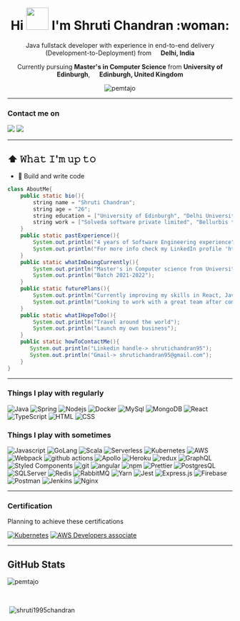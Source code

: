 <h1 align="center">Hi <img src = "https://raw.githubusercontent.com/MartinHeinz/MartinHeinz/master/wave.gif" width = 50px> I'm Shruti Chandran :woman:</h1>
<p align="center">Java fullstack developer with experience in end-to-end delivery (Development-to-Deployment) from <img src="https://image.flaticon.com/icons/png/512/555/555462.png" width="13"/> <b>Delhi, India</b> </p>
<p align="center">Currently pursuing <b>Master's in Computer Science</b> from <b>University of Edinburgh</b>, <img src="https://image.flaticon.com/icons/png/512/555/555417.png" width="13"/> <b>Edinburgh, United Kingdom</b> </p>
<p align="center"> <img src="https://komarev.com/ghpvc/?username=shruti1995chandran" alt="pemtajo" /> </p>


---

<h3> Contact me on </h3>

[<img src="https://img.shields.io/badge/LinkedIn-0077B5?style=flat-square&logo=linkedin&logoColor=white" />](https://www.linkedin.com/shrutichandran95)
[<img src="https://img.shields.io/badge/Instagram-E4405F?style=flat-square&logo=instagram&logoColor=white"/>](https://www.instagram.com/iturhs_c/)

---

## ⬆ 𝚆𝚑𝚊𝚝 𝙸'𝚖 𝚞𝚙 𝚝𝚘
- 🔨 Build and write code
```java
class AboutMe{
    public static bio(){
        string name = "Shruti Chandran";
        string age = "26";
        string education = ["University of Edinburgh", "Delhi University"];
        string work = ["Solveda software private limited", "Bellurbis technology private limited"];
    }
    public static pastExperience(){
        System.out.println("4 years of Software Engineering experience");
        System.out.println("For more info check my LinkedIn profile 'https://www.linkedin.com/in/shrutichandran95/'");
    }
    public static whatImDoingCurrently(){
        System.out.println("Master's in Computer science from University of Edinburgh");
        System.out.println("Batch 2021-2022");
    }
    public static futurePlans(){
        System.out.println("Currently improving my skills in React, Java, NodeJS and System-design");
        System.out.println("Looking to work with a great team after completing my post-graduation");
    }
    public static whatIHopeToDo(){
        System.out.println("Travel around the world");
        System.out.println("Launch my own business");
    }
    public static howToContactMe(){
       System.out.println("Linkedin handle-> shrutichandran95");
       System.out.println("Gmail-> shrutichandran95@gmail.com");
    }
}  
```

---

<h3>Things I play with regularly</h3>
<p>
  <img alt="Java" src="https://img.shields.io/badge/Java-ED8B00?style=flat-square&logo=java&logoColor=white"/>
  <img alt="Spring" src="https://img.shields.io/badge/Spring-6DB33F?style=flat-square&logo=spring&logoColor=white"/>
  <img alt="Nodejs" src="https://img.shields.io/badge/-Nodejs-43853d?style=flat-square&logo=Node.js&logoColor=white" />
  <img alt="Docker" src="https://img.shields.io/badge/-Docker-46a2f1?style=flat-square&logo=docker&logoColor=white" />
  <img alt="MySql" src="https://img.shields.io/badge/MySQL-00000F?style=flat-square&logo=mysql&logoColor=white" />
  <img alt="MongoDB" src="https://img.shields.io/badge/-MongoDB-13aa52?style=flat-square&logo=mongodb&logoColor=white" />
  <img alt="React" src="https://img.shields.io/badge/-React-45b8d8?style=flat-square&logo=react&logoColor=white" />
  <img alt="TypeScript" src="https://img.shields.io/badge/-TypeScript-007ACC?style=flat-square&logo=typescript&logoColor=white" />
  <img alt="HTML" src="https://img.shields.io/badge/HTML5-E34F26?style=flat-square&logo=html5&logoColor=white" />
  <img alt="CSS" src="https://img.shields.io/badge/CSS3-1572B6?style=flat-square&logo=css3&logoColor=white" />
</p>

<h3>Things I play with sometimes</h3>
<p>
  <img alt="Javascript" src="https://img.shields.io/badge/JavaScript-323330?style=flat-square&logo=javascript&logoColor=F7DF1E"/>
  <img alt="GoLang" src="https://img.shields.io/badge/Go-00ADD8?style=flat-square&logo=go&logoColor=white"/>
  <img alt="Scala" src="https://img.shields.io/badge/Scala-DC322F?style=flat-square&logo=scala&logoColor=white"/>
  <img alt="Serverless" src="http://public.serverless.com/badges/v3.svg"/>
  <img alt="Kubernetes" src="https://img.shields.io/badge/kubernetes-326ce5.svg?&style=flat-square&logo=kubernetes&logoColor=white"/>
  <img alt="AWS" src="https://img.shields.io/badge/Amazon_AWS-232F3E?style=flat-square&logo=amazon-aws&logoColor=white"/>
  <img alt="Webpack" src="https://img.shields.io/badge/-Webpack-8DD6F9?style=flat-square&logo=webpack&logoColor=white" /> 
  <img alt="github actions" src="https://img.shields.io/badge/-Github_Actions-2088FF?style=flat-square&logo=github-actions&logoColor=white" />
  <img alt="Apollo" src="https://img.shields.io/badge/-Apollo%20GraphQL-311C87?style=flat-square&logo=apollo-graphql&logoColor=white" />
  <img alt="Heroku" src="https://img.shields.io/badge/-Heroku-430098?style=flat-square&logo=heroku&logoColor=white" />
  <img alt="redux" src="https://img.shields.io/badge/-Redux-764ABC?style=flat-square&logo=redux&logoColor=white" />
  <img alt="GraphQL" src="https://img.shields.io/badge/-GraphQL-E10098?style=flat-square&logo=graphql&logoColor=white" />
  <img alt="Styled Components" src="https://img.shields.io/badge/-Styled_Components-db7092?style=flat-square&logo=styled-components&logoColor=white" />
  <img alt="git" src="https://img.shields.io/badge/-Git-F05032?style=flat-square&logo=git&logoColor=white" />
  <img alt="angular" src="https://img.shields.io/badge/-Angular-DD0031?style=flat-square&logo=angular&logoColor=white" />
  <img alt="npm" src="https://img.shields.io/badge/-NPM-CB3837?style=flat-square&logo=npm&logoColor=white" />
  <img alt="Prettier" src="https://img.shields.io/badge/-Prettier-F7B93E?style=flat-square&logo=prettier&logoColor=white" />
  <img alt="PostgresQL" src="https://img.shields.io/badge/PostgreSQL-316192?style=flat-square&logo=postgresql&logoColor=white"/>
  <img alt="SQLServer" src="https://img.shields.io/badge/Microsoft%20SQL%20Sever-CC2927?style=flat-square&logo=microsoft%20sql%20server&logoColor=white"/>
  <img alt="Redis" src="https://img.shields.io/badge/redis-%23DD0031.svg?&style=flat-square&logo=redis&logoColor=white"/>
  <img alt="RabbitMQ" src="https://img.shields.io/badge/rabbitmq-%23FF6600.svg?&style=flat-square&logo=rabbitmq&logoColor=white"/>
  <img alt="Yarn" src="https://img.shields.io/badge/Yarn-2C8EBB?style=flat-square&logo=yarn&logoColor=white"/>
  <img alt="Jest" src="https://img.shields.io/badge/Jest-C21325?style=flat-square&logo=jest&logoColor=white"/>
  <img alt="Express.js" src="https://img.shields.io/badge/Express.js-000000?style=flat-square&logo=express&logoColor=white"/>
  <img alt="Firebase" src="https://img.shields.io/badge/firebase-ffca28?style=flat-square&logo=firebase&logoColor=black"/>
  <img alt="Postman" src="https://img.shields.io/badge/Postman-FF6C37?style=flat-square&logo=Postman&logoColor=white"/>
  <img alt="Jenkins" src="https://img.shields.io/badge/Jenkins-D24939?style=flat-square&logo=Jenkins&logoColor=white"/>
  <img alt="Nginx" src="https://img.shields.io/badge/Nginx-009639?style=flat-square&logo=nginx&logoColor=white"/>
</p>

---


<h3> Certification </h3>

<p> Planning to achieve these certifications </p>

[![Kubernetes](https://images.credly.com/size/110x110/images/f88d800c-5261-45c6-9515-0458e31c3e16/ckad_from_cncfsite.png)](https://images.credly.com/size/110x110/images/f88d800c-5261-45c6-9515-0458e31c3e16/ckad_from_cncfsite.png)
[![AWS Developers associate](https://images.credly.com/size/110x110/images/598f6ac6-2dbd-4394-8ae4-943b2f4c43ea/AWS-Developer-Associate-2020.png)](https://images.credly.com/size/110x110/images/598f6ac6-2dbd-4394-8ae4-943b2f4c43ea/AWS-Developer-Associate-2020.png)

---


<h2> GitHub Stats </h2>

<div>
  <p><img align="center" src="https://github-readme-streak-stats.herokuapp.com/?user=shruti1995chandran&theme=dark" alt="pemtajo" /></p>
</div>
<!--
  <div>
<p><img align="left" src="https://github-readme-stats.vercel.app/api/top-langs?username=shruti1995chandran&show_icons=true&locale=en&layout=compact&theme=dark" alt="shruti1995chandran" /></p>
</div>
--!>
<br/>

<div>
<p>&nbsp;<img align="center" src="https://github-readme-stats.vercel.app/api?username=shruti1995chandran&show_icons=true&locale=en&theme=dark" alt="shruti1995chandran" /></p>
</div>

